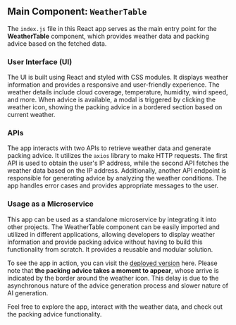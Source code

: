 ## Main Component: `WeatherTable`

The `index.js` file in this React app serves as the main entry point for the **WeatherTable** component, which provides weather data and packing advice based on the fetched data.

### User Interface (UI)
The UI is built using React and styled with CSS modules. It displays weather information and provides a responsive and user-friendly experience. The weather details include cloud coverage, temperature, humidity, wind speed, and more. When advice is available, a modal is triggered by clicking the weather icon, showing the packing advice in a bordered section based on current weather.

### APIs
The app interacts with two APIs to retrieve weather data and generate packing advice. It utilizes the `axios` library to make HTTP requests. The first API is used to obtain the user's IP address, while the second API fetches the weather data based on the IP address. Additionally, another API endpoint is responsible for generating advice by analyzing the weather conditions. The app handles error cases and provides appropriate messages to the user.

### Usage as a Microservice
This app can be used as a standalone microservice by integrating it into other projects. The WeatherTable component can be easily imported and utilized in different applications, allowing developers to display weather information and provide packing advice without having to build this functionality from scratch. It provides a reusable and modular solution.

To see the app in action, you can visit the [deployed version](https://weather-packing-advice.vercel.app/) here. Please note that **the packing advice takes a moment to appear**, whose arrive is indicated by the border around the weather icon. This delay is due to the asynchronous nature of the advice generation process and slower nature of AI generation.

Feel free to explore the app, interact with the weather data, and check out the packing advice functionality.
